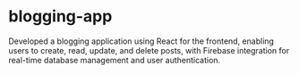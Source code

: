 # blogging-app
Developed a blogging application using React for the frontend, enabling users to create, read, update, and delete posts, with Firebase integration for real-time database management and user authentication.
